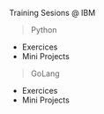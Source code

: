 Training Sesions @ IBM

> Python
  - Exercices
  - Mini Projects

> GoLang
  - Exercices
  - Mini Projects